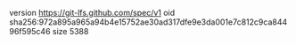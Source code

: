 version https://git-lfs.github.com/spec/v1
oid sha256:972a895a965a94b4e15752ae30ad317dfe9e3da001e7c812c9ca84496f595c46
size 5388
